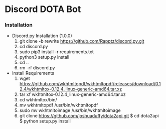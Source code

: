 # Discord DOTA Bot


### Installation
* Discord.py Installation (1.0.0)
    1. git clone -b rewrite https://github.com/Rapptz/discord.py.git
    2. cd discord.py
    3. sudo pip3 install -r requirements.txt
    4. python3 setup.py install
    5. cd ..
    6. rm -rf discord.py
* Install Requirements
    1. wget https://github.com/wkhtmltopdf/wkhtmltopdf/releases/download/0.12.4/wkhtmltox-0.12.4_linux-generic-amd64.tar.xz
    2. tar xf  wkhtmltox-0.12.4_linux-generic-amd64.tar.xz
    3. cd wkhtmltox/bin/
    4. mv wkhtmltopdf  /usr/bin/wkhtmltopdf 
    5. sudo mv wkhtmltoimage  /usr/bin/wkhtmltoimage
    6. git clone https://github.com/joshuaduffy/dota2api.git
$ cd dota2api
$ python setup.py install
